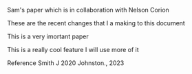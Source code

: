 Sam's paper which is in collaboration with Nelson Corion

These are the recent changes that I a making to this document


This is a very imortant paper 

This is a really cool feature
I will use more of it

Reference 
Smith J 2020
Johnston., 2023

